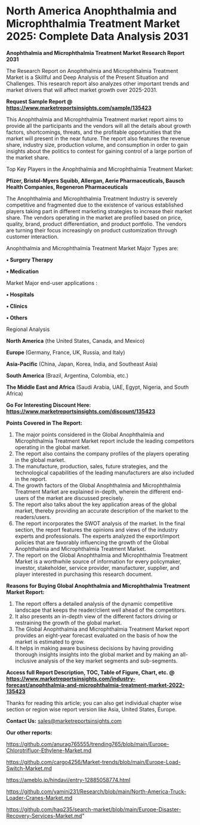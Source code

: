 # North America Anophthalmia and Microphthalmia Treatment Market 2025: Complete Data Analysis 2031

<strong>Anophthalmia and Microphthalmia Treatment Market Research Report 2031</strong>

The Research Report on Anophthalmia and Microphthalmia Treatment Market is a Skillful and Deep Analysis of the Present Situation and Challenges. This research report also analyzes other important trends and market drivers that will affect market growth over 2025-2031.

<strong>Request Sample Report @ <a href=https://www.marketreportsinsights.com/sample/135423>https://www.marketreportsinsights.com/sample/135423</a></strong>

This Anophthalmia and Microphthalmia Treatment market report aims to provide all the participants and the vendors will all the details about growth factors, shortcomings, threats, and the profitable opportunities that the market will present in the near future. The report also features the revenue share, industry size, production volume, and consumption in order to gain insights about the politics to contest for gaining control of a large portion of the market share.

Top Key Players in the Anophthalmia and Microphthalmia Treatment Market:

<strong>Pfizer, Bristol-Myers Squibb, Allergan, Aerie Pharmaceuticals, Bausch Health Companies, Regeneron Pharmaceuticals</strong>

The Anophthalmia and Microphthalmia Treatment Industry is severely competitive and fragmented due to the existence of various established players taking part in different marketing strategies to increase their market share. The vendors operating in the market are profiled based on price, quality, brand, product differentiation, and product portfolio. The vendors are turning their focus increasingly on product customization through customer interaction.

Anophthalmia and Microphthalmia Treatment Market Major Types are:

<strong>• Surgery Therapy

• Medication</strong>

Market Major end-user applications :

<strong>• Hospitals

• Clinics

• Others</strong>

Regional Analysis

</u><strong><b>North America</b></strong> (the United States, Canada, and Mexico)

<strong><b>Europe </b></strong>(Germany, France, UK, Russia, and Italy)

<strong><b>Asia-Pacific</b></strong> (China, Japan, Korea, India, and Southeast Asia)

<strong><b>South America</b></strong> (Brazil, Argentina, Colombia, etc.)

<strong><b>The Middle East and Africa</b></strong> (Saudi Arabia, UAE, Egypt, Nigeria, and South Africa)

<strong>Go For Interesting Discount Here: <a href=https://www.marketreportsinsights.com/discount/135423>https://www.marketreportsinsights.com/discount/135423</a></strong>

<strong>Points Covered in The Report:</strong>
<ol>
  <li>The major points considered in the Global Anophthalmia and Microphthalmia Treatment Market report include the leading competitors operating in the global market.</li>
  <li>The report also contains the company profiles of the players operating in the global market.</li>
  <li>The manufacture, production, sales, future strategies, and the technological capabilities of the leading manufacturers are also included in the report.</li>
  <li>The growth factors of the Global Anophthalmia and Microphthalmia Treatment Market are explained in-depth, wherein the different end-users of the market are discussed precisely.</li>
  <li>The report also talks about the key application areas of the global market, thereby providing an accurate description of the market to the readers/users.</li>
  <li>The report incorporates the SWOT analysis of the market. In the final section, the report features the opinions and views of the industry experts and professionals. The experts analyzed the export/import policies that are favorably influencing the growth of the Global Anophthalmia and Microphthalmia Treatment Market.</li>
  <li>The report on the Global Anophthalmia and Microphthalmia Treatment Market is a worthwhile source of information for every policymaker, investor, stakeholder, service provider, manufacturer, supplier, and player interested in purchasing this research document.</li>
</ol>
<strong>Reasons for Buying Global Anophthalmia and Microphthalmia Treatment Market Report:</strong>

<ol>
  <li>The report offers a detailed analysis of the dynamic competitive landscape that keeps the reader/client well ahead of the competitors.</li>
  <li>It also presents an in-depth view of the different factors driving or restraining the growth of the global market.</li>
  <li>The Global Anophthalmia and Microphthalmia Treatment Market report provides an eight-year forecast evaluated on the basis of how the market is estimated to grow.</li>
  <li>It helps in making aware business decisions by having providing thorough insights insights into the global market and by making an all-inclusive analysis of the key market segments and sub-segments.</li>
</ol>
<strong>Access full Report Description, TOC, Table of Figure, Chart, etc. @ <a href=https://www.marketreportsinsights.com/industry-forecast/anophthalmia-and-microphthalmia-treatment-market-2022-135423>https://www.marketreportsinsights.com/industry-forecast/anophthalmia-and-microphthalmia-treatment-market-2022-135423</a></strong>


Thanks for reading this article; you can also get individual chapter wise section or region wise report version like Asia, United States, Europe.

<strong>Contact Us:</strong>
sales@marketreportsinsights.com

<strong>Our other reports:</strong>

<a href=https://github.com/anurag765555/trending765/blob/main/Europe-Chlorotrifluor-Ethylene-Market.md>https://github.com/anurag765555/trending765/blob/main/Europe-Chlorotrifluor-Ethylene-Market.md</a>

<a href=https://github.com/cargo4256/Market-trends/blob/main/Europe-Load-Switch-Market.md>https://github.com/cargo4256/Market-trends/blob/main/Europe-Load-Switch-Market.md</a>

<a href=https://ameblo.jp/hindavi/entry-12885058774.html>https://ameblo.jp/hindavi/entry-12885058774.html</a>

<a href=https://github.com/yamini231/Research/blob/main/North-America-Truck-Loader-Cranes-Market.md>https://github.com/yamini231/Research/blob/main/North-America-Truck-Loader-Cranes-Market.md</a>

<a href=https://github.com/haq235/search-market/blob/main/Europe-Disaster-Recovery-Services-Market.md>https://github.com/haq235/search-market/blob/main/Europe-Disaster-Recovery-Services-Market.md</a>"
